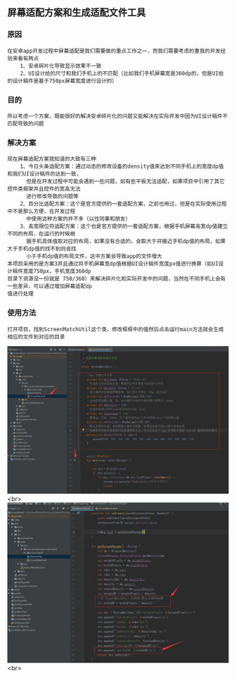 屏幕适配方案和生成适配文件工具
------------------
### 原因
    在安卓app开发过程中屏幕适配是我们需要做的重点工作之一，而我们需要考虑的重我的开发经验来看有两点
        1、安卓碎片化导致显示效果不一致
        2、UI设计给的尺寸和我们手机上的不匹配（比如我们手机屏幕宽是360dp的，但是UI给的设计稿件是基于750px屏幕宽度进行设计的）
### 目的
    所以考虑一个方案，既能很好的解决安卓碎片化的问题又能解决在实际开发中因为UI设计稿件不匹配导致的问题
### 解决方案
    现在屏幕适配方案我知道的大致有三种
        1、今日头条适配方案：通过动态的修改设备的density值来达到不同手机上的宽度dp值和我们UI设计稿件的达到一致，
          但是在开发过程中可能会遇到一些问题，如有些平板无法适配，如果项目中引用了其它控件类框架并且控件的宽高无法
          进行修改导致的问题等
        2、百分比适配方案：这个是官方提供的一套适配方案，之前也用过，但是在实际使用过程中不是那么方便，在开发过程
          中使用这种方案的并不多（以往同事和朋友）
        3、高宽限位符适配方案：这个也是官方提供的一套适配方案，根据手机屏幕高宽dp值建立不同的布局，在运行的时候根
          据手机具体值取对应的布局，如果没有合适的，会取大于并接近手机dp值的布局，如果大于手机dp值的找不到则会找
          小于手机dp值的布局文件，这中方案会导致app的文件增大
    本项目采用的是方案3并且通过将手机屏幕宽dp值根据UI设计稿件宽度px值进行换算（如UI设计稿件宽度750px，手机宽度360dp
    目录下资源没一份就是 750/360）来解决碎片化和实际开发中的问题，当然在不同手机上会有一些差异，可以通过增加屏幕适配dp
    值进行处理
### 使用方法
    打开项目，找到ScreenMatchUtil这个类，修改框框中的值然后点击运行main方法就会生成相应的文件到对应的目录
![github](https://github.com/jiulong160/ScreenMatch/blob/master/img/2.jpg?raw=true"github")<br>
![github](https://github.com/jiulong160/ScreenMatch/blob/master/img/1.jpg?raw=true"github")<br>
    
    


